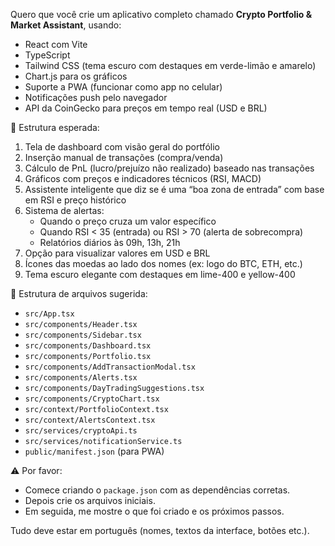 Quero que você crie um aplicativo completo chamado **Crypto Portfolio & Market Assistant**, usando:

- React com Vite
- TypeScript
- Tailwind CSS (tema escuro com destaques em verde-limão e amarelo)
- Chart.js para os gráficos
- Suporte a PWA (funcionar como app no celular)
- Notificações push pelo navegador
- API da CoinGecko para preços em tempo real (USD e BRL)

🔧 Estrutura esperada:
1. Tela de dashboard com visão geral do portfólio
2. Inserção manual de transações (compra/venda)
3. Cálculo de PnL (lucro/prejuízo não realizado) baseado nas transações
4. Gráficos com preços e indicadores técnicos (RSI, MACD)
5. Assistente inteligente que diz se é uma “boa zona de entrada” com base em RSI e preço histórico
6. Sistema de alertas:
   - Quando o preço cruza um valor específico
   - Quando RSI < 35 (entrada) ou RSI > 70 (alerta de sobrecompra)
   - Relatórios diários às 09h, 13h, 21h
7. Opção para visualizar valores em USD e BRL
8. Ícones das moedas ao lado dos nomes (ex: logo do BTC, ETH, etc.)
9. Tema escuro elegante com destaques em lime-400 e yellow-400

📁 Estrutura de arquivos sugerida:
- `src/App.tsx`
- `src/components/Header.tsx`
- `src/components/Sidebar.tsx`
- `src/components/Dashboard.tsx`
- `src/components/Portfolio.tsx`
- `src/components/AddTransactionModal.tsx`
- `src/components/Alerts.tsx`
- `src/components/DayTradingSuggestions.tsx`
- `src/components/CryptoChart.tsx`
- `src/context/PortfolioContext.tsx`
- `src/context/AlertsContext.tsx`
- `src/services/cryptoApi.ts`
- `src/services/notificationService.ts`
- `public/manifest.json` (para PWA)

⚠️ Por favor:
- Comece criando o `package.json` com as dependências corretas.
- Depois crie os arquivos iniciais.
- Em seguida, me mostre o que foi criado e os próximos passos.

Tudo deve estar em português (nomes, textos da interface, botões etc.).


